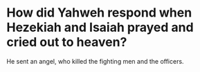 # How did Yahweh respond when Hezekiah and Isaiah prayed and cried out to heaven?

He sent an angel, who killed the fighting men and the officers.
